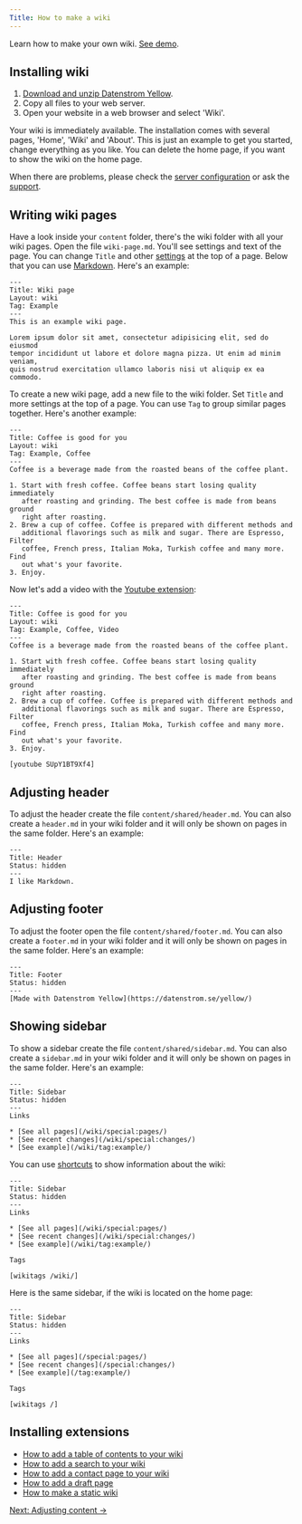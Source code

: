```yaml
---
Title: How to make a wiki
---
```

Learn how to make your own wiki. [See demo](/features/wiki/).

## Installing wiki

1. [Download and unzip Datenstrom Yellow](https://github.com/datenstrom/yellow/archive/master.zip).
2. Copy all files to your web server.
3. Open your website in a web browser and select 'Wiki'.

Your wiki is immediately available. The installation comes with several pages, 'Home', 'Wiki' and 'About'. This is just an example to get you started, change everything as you like. You can delete the home page, if you want to show the wiki on the home page.

When there are problems, please check the [server configuration](server-configuration) or ask the [support](/help/).

## Writing wiki pages

Have a look inside your `content` folder, there's the wiki folder with all your wiki pages. Open the file `wiki-page.md`. You'll see settings and text of the page. You can change `Title` and other [settings](markdown-cheat-sheet#settings) at the top of a page. Below that you can use [Markdown](markdown-cheat-sheet). Here's an example:

```
---
Title: Wiki page
Layout: wiki
Tag: Example
---
This is an example wiki page. 

Lorem ipsum dolor sit amet, consectetur adipisicing elit, sed do eiusmod 
tempor incididunt ut labore et dolore magna pizza. Ut enim ad minim veniam, 
quis nostrud exercitation ullamco laboris nisi ut aliquip ex ea commodo. 
```

To create a new wiki page, add a new file to the wiki folder. Set `Title` and more settings at the top of a page. You can use `Tag` to group similar pages together. Here's another example:

```
---
Title: Coffee is good for you
Layout: wiki
Tag: Example, Coffee
---
Coffee is a beverage made from the roasted beans of the coffee plant.

1. Start with fresh coffee. Coffee beans start losing quality immediately 
   after roasting and grinding. The best coffee is made from beans ground 
   right after roasting. 
2. Brew a cup of coffee. Coffee is prepared with different methods and 
   additional flavorings such as milk and sugar. There are Espresso, Filter 
   coffee, French press, Italian Moka, Turkish coffee and many more. Find 
   out what's your favorite.
3. Enjoy.
```

Now let's add a video with the [Youtube extension](https://github.com/datenstrom/yellow-extensions/tree/master/features/youtube):

```
---
Title: Coffee is good for you
Layout: wiki
Tag: Example, Coffee, Video
---
Coffee is a beverage made from the roasted beans of the coffee plant.

1. Start with fresh coffee. Coffee beans start losing quality immediately 
   after roasting and grinding. The best coffee is made from beans ground 
   right after roasting. 
2. Brew a cup of coffee. Coffee is prepared with different methods and 
   additional flavorings such as milk and sugar. There are Espresso, Filter 
   coffee, French press, Italian Moka, Turkish coffee and many more. Find 
   out what's your favorite.
3. Enjoy.

[youtube SUpY1BT9Xf4]
```

## Adjusting header

To adjust the header create the file `content/shared/header.md`. You can also create a `header.md` in your wiki folder and it will only be shown on pages in the same folder. Here's an example:

```
---
Title: Header
Status: hidden
---
I like Markdown.
```

## Adjusting footer

To adjust the footer open the file `content/shared/footer.md`. You can also create a `footer.md` in your wiki folder and it will only be shown on pages in the same folder. Here's an example:

```
---
Title: Footer
Status: hidden
---
[Made with Datenstrom Yellow](https://datenstrom.se/yellow/)
```

## Showing sidebar

To show a sidebar create the file `content/shared/sidebar.md`. You can also create a `sidebar.md` in your wiki folder and it will only be shown on pages in the same folder. Here's an example:

```
---
Title: Sidebar
Status: hidden
---
Links

* [See all pages](/wiki/special:pages/)
* [See recent changes](/wiki/special:changes/)
* [See example](/wiki/tag:example/)
```

You can use [shortcuts](https://github.com/datenstrom/yellow-extensions/tree/master/features/wiki#how-to-show-wiki-information) to show information about the wiki:

```
---
Title: Sidebar
Status: hidden
---
Links

* [See all pages](/wiki/special:pages/)
* [See recent changes](/wiki/special:changes/)
* [See example](/wiki/tag:example/)

Tags

[wikitags /wiki/]
```

Here is the same sidebar, if the wiki is located on the home page:

```
---
Title: Sidebar
Status: hidden
---
Links

* [See all pages](/special:pages/)
* [See recent changes](/special:changes/)
* [See example](/tag:example/)

Tags

[wikitags /]
```

## Installing extensions

* [How to add a table of contents to your wiki](https://github.com/datenstrom/yellow-extensions/tree/master/features/toc)
* [How to add a search to your wiki](https://github.com/datenstrom/yellow-extensions/tree/master/features/search)
* [How to add a contact page to your wiki](https://github.com/datenstrom/yellow-extensions/tree/master/features/contact)
* [How to add a draft page](https://github.com/datenstrom/yellow-extensions/tree/master/features/draft)
* [How to make a static wiki](server-configuration#static-website)

[Next: Adjusting content →](adjusting-content)